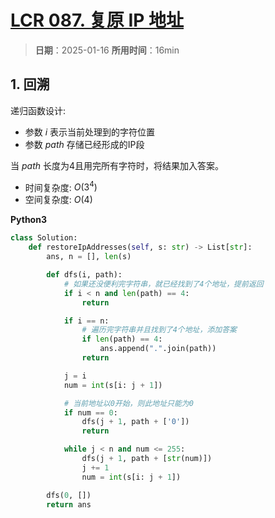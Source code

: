 # [LCR 087. 复原 IP 地址](https://leetcode.cn/problems/0on3uN/description/)

> **日期**：2025-01-16
> **所用时间**：16min

## 1. 回溯

递归函数设计:

- 参数 $i$ 表示当前处理到的字符位置
- 参数 $path$ 存储已经形成的IP段

当 $path$ 长度为4且用完所有字符时，将结果加入答案。

- 时间复杂度: $O(3^4)$
- 空间复杂度: $O(4)$

**Python3**

```python
class Solution:
    def restoreIpAddresses(self, s: str) -> List[str]:
        ans, n = [], len(s)

        def dfs(i, path):
            # 如果还没便利完字符串，就已经找到了4个地址，提前返回
            if i < n and len(path) == 4:
                return

            if i == n:
                # 遍历完字符串并且找到了4个地址，添加答案
                if len(path) == 4:
                    ans.append(".".join(path))
                return

            j = i
            num = int(s[i: j + 1])

            # 当前地址以0开始，则此地址只能为0
            if num == 0:
                dfs(j + 1, path + ['0'])
                return

            while j < n and num <= 255:
                dfs(j + 1, path + [str(num)])
                j += 1
                num = int(s[i: j + 1])

        dfs(0, [])
        return ans
```